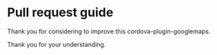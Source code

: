 # Pull request guide

Thank you for considering to improve this cordova-plugin-googlemaps.

Thank you for your understanding.
